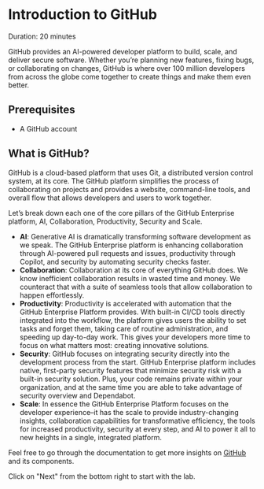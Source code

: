 # Introduction to GitHub

Duration: 20 minutes

GitHub provides an AI-powered developer platform to build, scale, and deliver secure software. Whether you’re planning new features, fixing bugs, or collaborating on changes, GitHub is where over 100 million developers from across the globe come together to create things and make them even better.

## Prerequisites

 - A GitHub account

## What is GitHub?

GitHub is a cloud-based platform that uses Git, a distributed version control system, at its core. The GitHub platform simplifies the process of collaborating on projects and provides a website, command-line tools, and overall flow that allows developers and users to work together.

Let’s break down each one of the core pillars of the GitHub Enterprise platform, AI, Collaboration, Productivity, Security and Scale.

- **AI**: Generative AI is dramatically transforming software development as we speak. The GitHub Enterprise platform is enhancing collaboration through AI-powered pull requests and issues, productivity through Copilot, and security by automating security checks faster.
- **Collaboration**: Collaboration at its core of everything GitHub does. We know inefficient collaboration results in wasted time and money. We counteract that with a suite of seamless tools that allow collaboration to happen effortlessly.
- **Productivity**: Productivity is accelerated with automation that the GitHub Enterprise Platform provides. With built-in CI/CD tools directly integrated into the workflow, the platform gives users the ability to set tasks and forget them, taking care of routine administration, and speeding up day-to-day work. This gives your developers more time to focus on what matters most: creating innovative solutions.
- **Security**: GitHub focuses on integrating security directly into the development process from the start. GitHub Enterprise platform includes native, first-party security features that minimize security risk with a built-in security solution. Plus, your code remains private within your organization, and at the same time you are able to take advantage of security overview and Dependabot.
- **Scale**: In essence the GitHub Enterprise Platform focuses on the developer experience–it has the scale to provide industry-changing insights, collaboration capabilities for transformative efficiency, the tools for increased productivity, security at every step, and AI to power it all to new heights in a single, integrated platform.

Feel free to go through the documentation to get more insights on [GitHub](https://learn.microsoft.com/en-us/training/modules/introduction-to-github) and its components. 

Click on "Next" from the bottom right to start with the lab.


